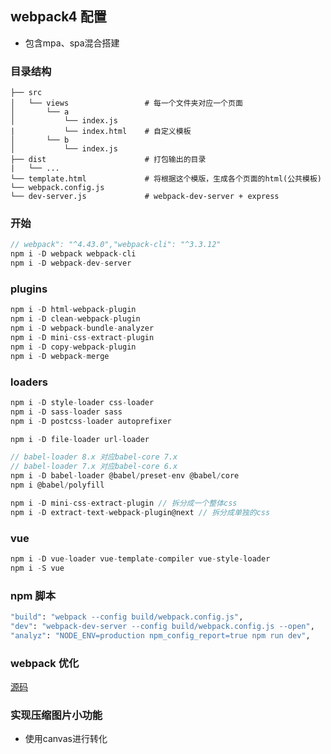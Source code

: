 ## webpack4 配置
- 包含mpa、spa混合搭建

### 目录结构
```
├── src                       
│   └── views                 # 每一个文件夹对应一个页面
│       └── a                 
│           └── index.js
|           └── index.html    # 自定义模板
│       └── b                 
│           └── index.js
├── dist                      # 打包输出的目录
|   └── ...
└── template.html             # 将根据这个模版，生成各个页面的html(公共模板)
└── webpack.config.js
└── dev-server.js             # webpack-dev-server + express   
```

### 开始
```js
// webpack": "^4.43.0","webpack-cli": "^3.3.12"
npm i -D webpack webpack-cli 
npm i -D webpack-dev-server
```

### plugins
```js
npm i -D html-webpack-plugin
npm i -D clean-webpack-plugin
npm i -D webpack-bundle-analyzer
npm i -D mini-css-extract-plugin
npm i -D copy-webpack-plugin
npm i -D webpack-merge 
```

### loaders
```js
npm i -D style-loader css-loader
npm i -D sass-loader sass
npm i -D postcss-loader autoprefixer

npm i -D file-loader url-loader

// babel-loader 8.x 对应babel-core 7.x
// babel-loader 7.x 对应babel-core 6.x
npm i -D babel-loader @babel/preset-env @babel/core
npm i @babel/polyfill

npm i -D mini-css-extract-plugin // 拆分成一个整体css
npm i -D extract-text-webpack-plugin@next // 拆分成单独的css
```

### vue
```js
npm i -D vue-loader vue-template-compiler vue-style-loader
npm i -S vue
```

### npm 脚本
```bash
"build": "webpack --config build/webpack.config.js",
"dev": "webpack-dev-server --config build/webpack.config.js --open",
"analyz": "NODE_ENV=production npm_config_report=true npm run dev",
```

### webpack 优化

[源码](https://github.com/tiandashu/tl-webpack-vue)

### 实现压缩图片小功能
- 使用canvas进行转化